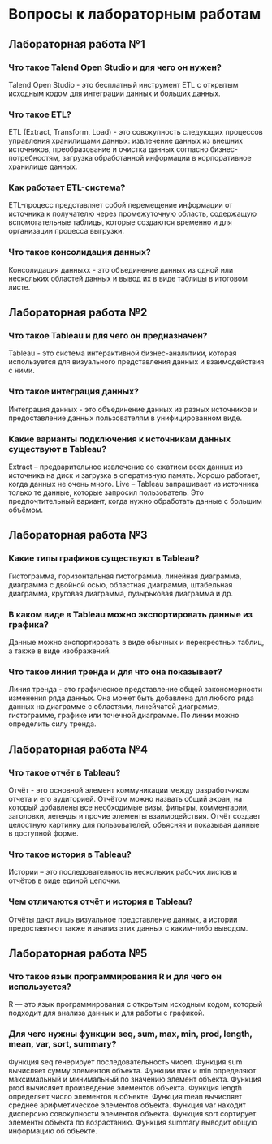 # Вопросы к лабораторным работам  
  
  
## Лабораторная работа №1  

### Что такое Talend Open Studio и для чего он нужен?
Talend Open Studio - это бесплатный инструмент ETL с открытым исходным кодом для интеграции данных и больших данных.  

### Что такое ETL?
ETL (Extract, Transform, Load) - это совокупность следующих процессов управления хранилищами данных: извлечение данных из внешних
источников, преобразование и очистка данных согласно бизнес-потребностям, загрузка обработанной информации в корпоративное хранилище данных.  

### Как работает ETL-система?
ETL-процесс представляет собой перемещение информации от источника к получателю через промежуточную область, содержащую вспомогательные
таблицы, которые создаются временно и для организации процесса выгрузки.  

### Что такое консолидация данных?
Консолидация данныхх - это объединение данных из одной или нескольких областей данных и вывод их в виде таблицы в итоговом листе.  
  
  
## Лабораторная работа №2  

### Что такое Tableau и для чего он предназначен?
Tableau - это система интерактивной бизнес-аналитики, которая используется для визуального представления данных и взаимодействия с ними.  
### Что такое интеграция данных?
Интеграция данных - это объединение данных из разных источников и предоставление данных пользователям в унифицированном виде.  

### Какие варианты подключения к источникам данных существуют в Tableau?
Extract – предварительное извлечение со сжатием всех данных из источника на диск и загрузка в оперативную память.
Хорошо работает, когда данных не очень много.
Live – Tableau запрашивает из источника только те данные, которые запросил пользователь. Это предпочтительный вариант, 
когда нужно обработать данные с большим объёмом.  
  
    
## Лабораторная работа №3  
  
### Какие типы графиков существуют в Tableau?
Гистограмма, горизонтальная гистограмма, линейная диаграмма, диаграмма с двойной осью, областная диаграмма, штабельная диаграмма, круговая диаграмма, пузырьковая диаграмма и др.

### В каком виде в Tableau можно экспортировать данные из графика?
Данные можно экспортировать в виде обычных и перекрестных таблиц, а также в виде изображений.

### Что такое линия тренда и для что она показывает?
Линия тренда - это графическое представление общей закономерности изменения ряда данных. Она может быть добавлена для любого ряда данных на диаграмме с областями, линейчатой диаграмме, гистограмме, графике или точечной диаграмме. По линии можно определить силу тренда.  
  
    
## Лабораторная работа №4  
  
### Что такое отчёт в Tableau?
Отчёт - это основной элемент коммуникации между разработчиком отчета и его аудиторией. Отчётом можно назвать общий экран, на который добавлены все необходимые визы, фильтры, комментарии, заголовки, легенды и прочие элементы взаимодействия. Отчёт создает целостную картинку для пользователей, объясняя и показывая данные в доступной форме.

### Что такое история в Tableau?
Истории – это последовательность нескольких рабочих листов и отчётов в виде единой цепочки.

### Чем отличаются отчёт и история в Tableau?
Отчёты дают лишь визуальное представление данных, а истории предоставляют также и анализ этих данных с каким-либо выводом.


## Лабораторная работа №5  
  
### Что такое язык программирования R и для чего он используется?
R — это язык программирования с открытым исходным кодом, который подходит для анализа данных и для работы с графикой.

### Для чего нужны функции seq, sum, max, min, prod, length, mean, var, sort, summary?
Функция seq генерирует последовательность чисел.
Функция sum вычисляет сумму элементов объекта.
Функции max и min определяют максимальный и минимальный по значению элемент объекта.
Функция prod вычисляет произведение элементов объекта.
Функция length определяет число элементов в объекте.
Функция mean вычисляет среднее арифметическое элементов объекта.
Функция var находит дисперсию совокупности элементов объекта.
Функция sort сортирует элементы объекта по возрастанию.
Функция summary выводит общую информацию об объекте.
